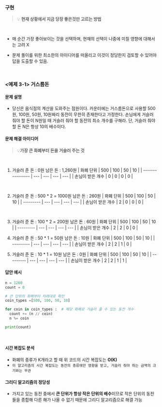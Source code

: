 ### 구현

> 💡 **현재 상황에서 지금 당장 좋은것만 고르는 방법**

<br>

- 매 순간 가장 좋아보이는 것을 선택하며, 현재의 선택이 나중에 미칠 영향에 대해서는 고려 X

- 문제 풀이를 위한 최소한의 아이디어를 떠올리고 이것이 정당한지 검토할 수 있어야 답을 도출할 수 있음.

<br>

### <예제 3-1> 거스름돈

#### 문제 설명

- 당신은 음식점의 계산을 도와주는 점원이다. 카운터에는 거스름돈으로 사용할 500원, 100원, 50원, 10원짜리 동전이 무한히 존재한다고 가정한다. 손님에게 거슬러 줘야 할 돈이 N원일 때 거슬러 줘야 할 동전의 최소 개수를 구해라. 단, 거슬러 줘야 할 돈 N은 항상 10의 배수이다.
  <br>

#### 문제 해결 아이디어

> 💡**가장 큰 화폐부터 돈을 거슬러 주는 것**

<br>

1. 거슬러 준 돈 : 0원
   남은 돈 : 1,260원
   | 화폐 단위 | 500 | 100 | 50 | 10 |
   | ---------------- | --- | --- | --- | --- |
   | 손님이 받은 개수 | 0 | 0 | 0 | 0 |

  <br>

2. 거슬러 준 돈 : 500 \* 2 = 1000원
   남은 돈 : 260원
   | 화폐 단위 | 500 | 100 | 50 | 10 |
   | --------- | --- | --- | --- | --- |
   | 손님이 받은 개수 | 2 | 0 | 0 | 0 |

<br>

3. 거슬러 준 돈 : 100 \* 2 = 200원
   남은 돈 : 60원
   | 화폐 단위 | 500 | 100 | 50 | 10 |
   | --------- | --- | --- | --- | --- |
   | 손님이 받은 개수 | 2 | 2 | 0 | 0 |
   <br>

4. 거슬러 준 돈 : 50 \* 1 = 50원
   남은 돈 : 10원
   | 화폐 단위 | 500 | 100 | 50 | 10 |
   | --------- | --- | --- | --- | --- |
   | 손님이 받은 개수 | 2 | 2 | 1 | 0 |
   <br>

5. 거슬러 준 돈 : 10 \* 1 = 10원
   남은 돈 : 0원
   | 화폐 단위 | 500 | 100 | 50 | 10 |
   | --------- | --- | --- | --- | --- |
   | 손님이 받은 개수 | 2 | 2 | 1 | 1 |
   <br>

#### 답안 예시

```python
n = 1260
count = 0

# 큰 단위의 화폐부터 차례대로 확인
coin_types =[500, 100, 50, 10]

for coin in coin_types :  # 해당 화폐로 거슬러 줄 수 있는 동전 개수
  count += (n // coin)
  n %= coin

print(count)
```

<br>

#### 시간 복잡도 분석

- 화폐의 종류가 K개라고 할 때 위 코드의 시간 복잡도는 **O(K)**
- `이 알고리즘의 사간 복잡도는 동전의 종류에만 영향을 받고, 거슬러 줘야 하는 금액의 크기와는 무관`
  <br>

#### 그리디 알고리즘의 정당성

- 가지고 있는 동전 중에서 **큰 단위가 항상 작은 단위의 배수**이므로 작은 단위의 동전들을 종합해 다른 해가 나올 수 없기 때문에 그리디 알고리즘으로 해결 가능
